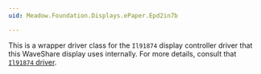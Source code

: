```yaml
---
uid: Meadow.Foundation.Displays.ePaper.Epd2in7b

---
```


This is a wrapper driver class for the `Il91874` display controller driver that this WaveShare display uses internally. For more details, consult that [`Il91874` driver](/docs/api/Meadow.Foundation/Meadow.Foundation.Displays.Il91874.html).
